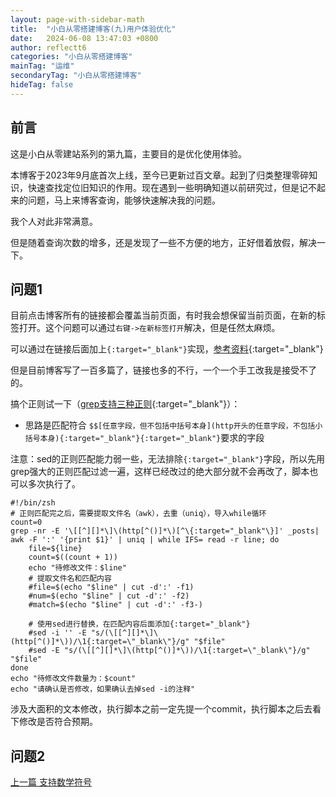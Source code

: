 ```yaml
---
layout: page-with-sidebar-math
title:  "小白从零搭建博客(九)用户体验优化"
date:   2024-06-08 13:47:03 +0800
author: reflectt6
categories: "小白从零搭建博客"
mainTag: "运维"
secondaryTag: "小白从零搭建博客"
hideTag: false
---
```


## 前言

这是小白从零建站系列的第九篇，主要目的是优化使用体验。

本博客于2023年9月底首次上线，至今已更新过百文章。起到了归类整理零碎知识，快速查找定位旧知识的作用。现在遇到一些明确知道以前研究过，但是记不起来的问题，马上来博客查询，能够快速解决我的问题。

我个人对此非常满意。

但是随着查询次数的增多，还是发现了一些不方便的地方，正好借着放假，解决一下。

## 问题1

目前点击博客所有的链接都会覆盖当前页面，有时我会想保留当前页面，在新的标签打开。这个问题可以通过`右键->在新标签打开`解决，但是任然太麻烦。

可以通过在链接后面加上`{:target="_blank"}`实现，[参考资料](https://yinping4256.github.io/cn/Markdown%E8%AF%AD%E6%B3%95%E5%9C%A8%E6%96%B0%E7%AA%97%E5%8F%A3%E6%96%B0%E6%A0%87%E7%AD%BE%E9%A1%B5%E4%B8%AD%E6%89%93%E5%BC%80/){:target="_blank"}

但是目前博客写了一百多篇了，链接也多的不行，一个一个手工改我是接受不了的。

搞个正则试一下（[grep支持三种正则](https://wenzhiquan.github.io/2016/09/06/2016-09-06-grep/){:target="_blank"}）：

- 思路是匹配符合 `$$[任意字段，但不包括中括号本身](http开头的任意字段，不包括小括号本身){:target="_blank"}{:target="_blank"}`要求的字段

注意：sed的正则匹配能力弱一些，无法排除`{:target="_blank"}`字段，所以先用grep强大的正则匹配过滤一遍，这样已经改过的绝大部分就不会再改了，脚本也可以多次执行了。

```shell
#!/bin/zsh
# 正则匹配完之后，需要提取文件名（awk），去重（uniq），导入while循环
count=0
grep -nr -E '\[[^][]*\]\(http[^()]*\)[^\{:target="_blank"\}]' _posts| awk -F ':' '{print $1}' | uniq | while IFS= read -r line; do
    file=${line}
    count=$((count + 1))
    echo "待修改文件：$line"
    # 提取文件名和匹配内容
    #file=$(echo "$line" | cut -d':' -f1)
    #num=$(echo "$line" | cut -d':' -f2)
    #match=$(echo "$line" | cut -d':' -f3-)

    # 使用sed进行替换，在匹配内容后面添加{:target="_blank"}
    #sed -i '' -E "s/(\[[^][]*\]\(http[^()]*\))/\1{:target=\"_blank\"}/g" "$file"
    #sed -E "s/(\[[^][]*\]\(http[^()]*\))/\1{:target=\"_blank\"}/g" "$file"
done
echo "待修改文件数量为：$count"
echo "请确认是否修改，如果确认去掉sed -i的注释"
```

涉及大面积的文本修改，执行脚本之前一定先提一个commit，执行脚本之后去看下修改是否符合预期。

## 问题2





[上一篇 支持数学符号](/小白从零搭建博客/2023/11/22/小白从零搭建博客(八)支持数学符号.html)
